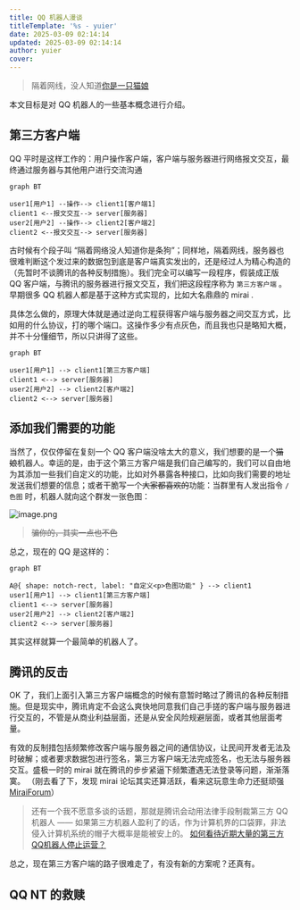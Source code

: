```yaml
---
title: QQ 机器人漫谈
titleTemplate: '%s - yuier'
date: 2025-03-09 02:14:14
updated: 2025-03-09 02:14:14
author: yuier
cover: 
---
```


> 隔着网线，没人知道[你是一只猫娘](https://zh.moegirl.org.cn/zh-hans/%E8%B5%9B%E5%8D%9Aoo#.E8.B5.9B.E5.8D.9A.E7.8C.AB.E5.A8.98.2F.E8.B5.9B.E5.8D.9A.E6.B4.97.E8.84.91.E5.92.92)

本文目标是对 QQ 机器人的一些基本概念进行介绍。

<!-- more -->

## 第三方客户端

QQ 平时是这样工作的：用户操作客户端，客户端与服务器进行网络报文交互，最终通过服务器与其他用户进行交流沟通

```mermaid
graph BT

user1[用户1] --操作--> client1[客户端1]
client1 <--报文交互--> server[服务器]
user2[用户2] --操作--> client2[客户端2]
client2 <--报文交互--> server[服务器]
```

古时候有个段子叫 “隔着网络没人知道你是条狗”；同样地，隔着网线，服务器也很难判断这个发过来的数据包到底是客户端真实发出的，还是经过人为精心构造的（先暂时不谈腾讯的各种反制措施）。我们完全可以编写一段程序，假装成正版 QQ 客户端，与腾讯的服务器进行报文交互，我们把这段程序称为 `第三方客户端` 。早期很多 QQ 机器人都是基于这种方式实现的，比如大名鼎鼎的 mirai .

具体怎么做的，原理大体就是通过逆向工程获得客户端与服务器之间交互方式，比如用的什么协议，打的哪个端口。这操作多少有点灰色，而且我也只是略知大概，并不十分懂细节，所以只讲得了这些。

```mermaid
graph BT

user1[用户1] --> client1[第三方客户端]
client1 <--> server[服务器]
user2[用户2] --> client2[客户端2]
client2 <--> server[服务器]
```

## 添加我们需要的功能

当然了，仅仅停留在复刻一个 QQ 客户端没啥太大的意义，我们想要的是一个~~猫娘~~机器人。幸运的是，由于这个第三方客户端是我们自己编写的，我们可以自由地为其添加一些我们自定义的功能，比如对外暴露各种接口，比如向我们需要的地址发送我们想要的信息；或者干脆写一个~~大家都喜欢的~~功能：当群里有人发出指令 `/色图` 时，机器人就向这个群发一张色图：

![image.png](https://s2.loli.net/2025/03/12/LzNhMDa5T7ZVnUr.png)

> ~~骗你的，其实一点也不色~~

总之，现在的 QQ 是这样的：

```mermaid
graph BT

A@{ shape: notch-rect, label: "自定义<p>色图功能" } --> client1
user1[用户1] --> client1[第三方客户端]
client1 <--> server[服务器]
user2[用户2] --> client2[客户端2]
client2 <--> server[服务器]
```

其实这样就算一个最简单的机器人了。

## 腾讯的反击

OK 了，我们上面引入第三方客户端概念的时候有意暂时略过了腾讯的各种反制措施。但是现实中，腾讯肯定不会这么爽快地同意我们自己手搓的客户端与服务器进行交互的，不管是从商业利益层面，还是从安全风险规避层面，或者其他层面考量。

有效的反制措包括频繁修改客户端与服务器之间的通信协议，让民间开发者无法及时破解；或者要求数据包进行签名，第三方客户端无法完成签名，也无法与服务器交互。盛极一时的 mirai 就在腾讯的步步紧逼下频繁遭遇无法登录等问题，渐渐落寞。
（刚去看了下，发现 mirai 论坛其实还算活跃，看来这玩意生命力还挺顽强 [MiraiForum](https://mirai.mamoe.net/)）

> 还有一个我不愿意多谈的话题，那就是腾讯会动用法律手段制裁第三方 QQ 机器人 —— 如果第三方机器人盈利了的话，作为计算机界的口袋罪，非法侵入计算机系统的帽子大概率是能被安上的。
[如何看待近期大量的第三方QQ机器人停止运营？](https://www.zhihu.com/question/411466505)

总之，现在第三方客户端的路子很难走了，有没有新的方案呢？还真有。

## QQ NT 的救赎